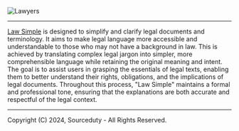 ![Lawyers](https://github.com/sourceduty/Law_Simple/assets/123030236/a39f055c-0fc7-4887-b810-20324de8caea)

***

[Law Simple](https://chat.openai.com/g/g-nGrf808nn-law-simple) is designed to simplify and clarify legal documents and terminology. It aims to make legal language more accessible and understandable to those who may not have a background in law. This is achieved by translating complex legal jargon into simpler, more comprehensible language while retaining the original meaning and intent. The goal is to assist users in grasping the essentials of legal texts, enabling them to better understand their rights, obligations, and the implications of legal documents. Throughout this process, "Law Simple" maintains a formal and professional tone, ensuring that the explanations are both accurate and respectful of the legal context.

***
Copyright (C) 2024, Sourceduty - All Rights Reserved.
